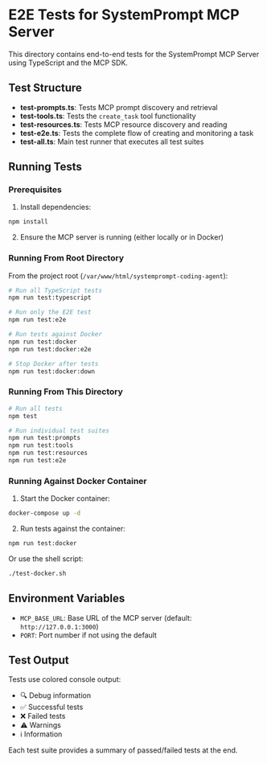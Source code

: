# E2E Tests for SystemPrompt MCP Server

This directory contains end-to-end tests for the SystemPrompt MCP Server using TypeScript and the MCP SDK.

## Test Structure

- **test-prompts.ts**: Tests MCP prompt discovery and retrieval
- **test-tools.ts**: Tests the `create_task` tool functionality
- **test-resources.ts**: Tests MCP resource discovery and reading
- **test-e2e.ts**: Tests the complete flow of creating and monitoring a task
- **test-all.ts**: Main test runner that executes all test suites

## Running Tests

### Prerequisites

1. Install dependencies:
```bash
npm install
```

2. Ensure the MCP server is running (either locally or in Docker)

### Running From Root Directory

From the project root (`/var/www/html/systemprompt-coding-agent`):

```bash
# Run all TypeScript tests
npm run test:typescript

# Run only the E2E test
npm run test:e2e

# Run tests against Docker
npm run test:docker
npm run test:docker:e2e

# Stop Docker after tests
npm run test:docker:down
```

### Running From This Directory

```bash
# Run all tests
npm test

# Run individual test suites
npm run test:prompts
npm run test:tools
npm run test:resources
npm run test:e2e
```

### Running Against Docker Container

1. Start the Docker container:
```bash
docker-compose up -d
```

2. Run tests against the container:
```bash
npm run test:docker
```

Or use the shell script:
```bash
./test-docker.sh
```

## Environment Variables

- `MCP_BASE_URL`: Base URL of the MCP server (default: `http://127.0.0.1:3000`)
- `PORT`: Port number if not using the default

## Test Output

Tests use colored console output:
- 🔍 Debug information
- ✅ Successful tests
- ❌ Failed tests
- ⚠️ Warnings
- ℹ️ Information

Each test suite provides a summary of passed/failed tests at the end.
